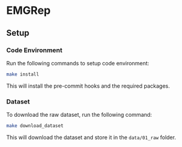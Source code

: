 # EMGRep

## Setup

### Code Environment
Run the following commands to setup code environment:
```bash
make install
```
This will install the pre-commit hooks and the required packages.

### Dataset 
To download the raw dataset, run the following command:
```bash
make download_dataset
```
This will download the dataset and store it in the `data/01_raw` folder.
